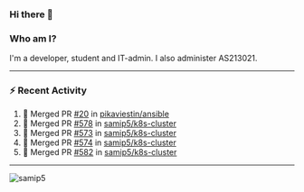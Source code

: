 ### Hi there 👋

### Who am I?
I'm a developer, student and IT-admin. I also administer AS213021.

---
### :zap: Recent Activity
<!--START_SECTION:activity-->
1. 🎉 Merged PR [#20](https://github.com/pikaviestin/ansible/pull/20) in [pikaviestin/ansible](https://github.com/pikaviestin/ansible)
2. 🎉 Merged PR [#578](https://github.com/samip5/k8s-cluster/pull/578) in [samip5/k8s-cluster](https://github.com/samip5/k8s-cluster)
3. 🎉 Merged PR [#573](https://github.com/samip5/k8s-cluster/pull/573) in [samip5/k8s-cluster](https://github.com/samip5/k8s-cluster)
4. 🎉 Merged PR [#574](https://github.com/samip5/k8s-cluster/pull/574) in [samip5/k8s-cluster](https://github.com/samip5/k8s-cluster)
5. 🎉 Merged PR [#582](https://github.com/samip5/k8s-cluster/pull/582) in [samip5/k8s-cluster](https://github.com/samip5/k8s-cluster)
<!--END_SECTION:activity-->
---

<img align="center" src="https://github-readme-stats.vercel.app/api?username=samip5&show_icons=true" alt="samip5" />
